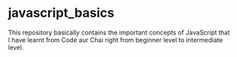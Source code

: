 # javascript_basics
This repository basically contains the important concepts of JavaScript that I have learnt from Code aur Chai right from beginner level to intermediate level.
